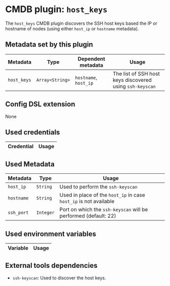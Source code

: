 # CMDB plugin: `host_keys`

The `host_keys` CMDB plugin discovers the SSH host keys based the IP or hostname of nodes (using either `host_ip` or `hostname` metadata).

## Metadata set by this plugin

| Metadata | Type | Dependent metadata | Usage
| --- | --- | --- | --- |
| `host_keys` | `Array<String>` | `hostname`, `host_ip` | The list of SSH host keys discovered using `ssh-keyscan` |

## Config DSL extension

None

## Used credentials

| Credential | Usage
| --- | --- |

## Used Metadata

| Metadata | Type | Usage
| --- | --- | --- |
| `host_ip` | `String` | Used to perform the `ssh-keyscan` |
| `hostname` | `String` | Used in place of the `host_ip` in case `host_ip` is not available |
| `ssh_port` | `Integer` | Port on which the `ssh-keyscan` will be performed (default: 22) |

## Used environment variables

| Variable | Usage
| --- | --- |

## External tools dependencies

* `ssh-keyscan`: Used to discover the host keys.
